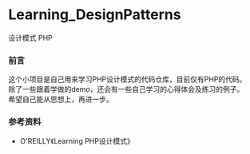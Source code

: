 # Learning_DesignPatterns
设计模式 PHP
### 前言
这个小项目是自己用来学习PHP设计模式的代码仓库，目前仅有PHP的代码。<br/>
除了一些跟着学做的demo，还会有一些自己学习的心得体会及练习的例子。<br/>
希望自己能从思想上，再进一步。<br/>


### 参考资料
- O'REILLY《Learning PHP设计模式》
